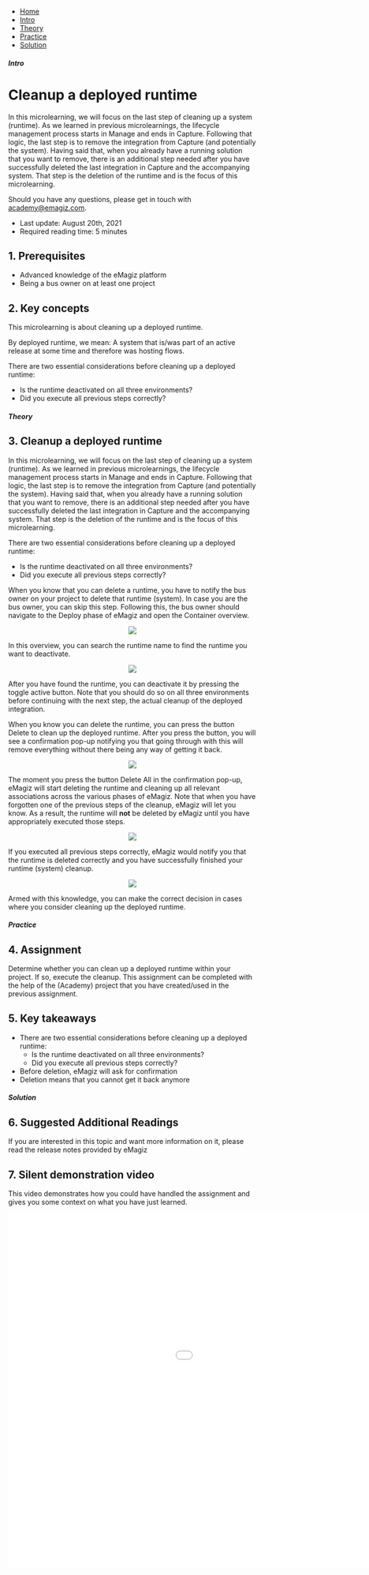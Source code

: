 <div class="ez-academy">
    <div class="ez-academy__body">
        <main class="micro-learning">
        <ul class="doc-nav">
            <li class="doc-nav__item"><a href="../../docs/microlearning/advanced-lifecycle-management-index" class="doc-nav__link">Home</a></li>
            <li class="doc-nav__item"><a href="#intro" class="doc-nav__link">Intro</a></li>
            <li class="doc-nav__item"><a href="#theory" class="doc-nav__link">Theory</a></li>
            <li class="doc-nav__item"><a href="#practice" class="doc-nav__link">Practice</a></li>
            <li class="doc-nav__item"><a href="#solution" class="doc-nav__link">Solution</a></li>
        </ul>

<div class="doc">

##### Intro

# Cleanup a deployed runtime
 
In this microlearning, we will focus on the last step of cleaning up a system (runtime). As we learned in previous microlearnings, the lifecycle management process starts in Manage and ends in Capture. Following that logic, the last step is to remove the integration from Capture (and potentially the system). Having said that, when you already have a running solution that you want to remove, there is an additional step needed after you have successfully deleted the last integration in Capture and the accompanying system. That step is the deletion of the runtime and is the focus of this microlearning.

Should you have any questions, please get in touch with academy@emagiz.com.

- Last update: August 20th, 2021
- Required reading time: 5 minutes

## 1. Prerequisites
- Advanced knowledge of the eMagiz platform
- Being a bus owner on at least one project

## 2. Key concepts
This microlearning is about cleaning up a deployed runtime.

By deployed runtime, we mean: A system that is/was part of an active release at some time and therefore was hosting flows.

There are two essential considerations before cleaning up a deployed runtime:

- Is the runtime deactivated on all three environments?
- Did you execute all previous steps correctly?

##### Theory
  
## 3. Cleanup a deployed runtime

In this microlearning, we will focus on the last step of cleaning up a system (runtime). As we learned in previous microlearnings, the lifecycle management process starts in Manage and ends in Capture. Following that logic, the last step is to remove the integration from Capture (and potentially the system). Having said that, when you already have a running solution that you want to remove, there is an additional step needed after you have successfully deleted the last integration in Capture and the accompanying system. That step is the deletion of the runtime and is the focus of this microlearning.

There are two essential considerations before cleaning up a deployed runtime:

- Is the runtime deactivated on all three environments?
- Did you execute all previous steps correctly?

When you know that you can delete a runtime, you have to notify the bus owner on your project to delete that runtime (system). In case you are the bus owner, you can skip this step. Following this, the bus owner should navigate to the Deploy phase of eMagiz and open the Container overview.

<p align="center"><img src="../../img/microlearning/advanced-lifecycle-management-cleanup-a-deployed-runtime--container-overview-deploy.png"></p>

In this overview, you can search the runtime name to find the runtime you want to deactivate.

<p align="center"><img src="../../img/microlearning/advanced-lifecycle-management-cleanup-a-deployed-runtime--search-container-overview-deploy.png"></p>

After you have found the runtime, you can deactivate it by pressing the toggle active button. Note that you should do so on all three environments before continuing with the next step, the actual cleanup of the deployed integration.

When you know you can delete the runtime, you can press the button Delete to clean up the deployed runtime. After you press the button, you will see a confirmation pop-up notifying you that going through with this will remove everything without there being any way of getting it back.

<p align="center"><img src="../../img/microlearning/advanced-lifecycle-management-cleanup-a-deployed-runtime--delete-conformation.png"></p>

The moment you press the button Delete All in the confirmation pop-up, eMagiz will start deleting the runtime and cleaning up all relevant associations across the various phases of eMagiz. Note that when you have forgotten one of the previous steps of the cleanup, eMagiz will let you know. As a result, the runtime will **not** be deleted by eMagiz until you have appropriately executed those steps.

<p align="center"><img src="../../img/microlearning/advanced-lifecycle-management-cleanup-a-deployed-runtime--delete-feedback-emagiz.png"></p>

If you executed all previous steps correctly, eMagiz would notify you that the runtime is deleted correctly and you have successfully finished your runtime (system) cleanup.

<p align="center"><img src="../../img/microlearning/advanced-lifecycle-management-cleanup-a-deployed-runtime--delete-feedback-success-emagiz.png"></p>

Armed with this knowledge, you can make the correct decision in cases where you consider cleaning up the deployed runtime.

##### Practice

## 4. Assignment

Determine whether you can clean up a deployed runtime within your project. If so, execute the cleanup.
This assignment can be completed with the help of the (Academy) project that you have created/used in the previous assignment.

## 5. Key takeaways

- There are two essential considerations before cleaning up a deployed runtime:
    - Is the runtime deactivated on all three environments?
    - Did you execute all previous steps correctly?
- Before deletion, eMagiz will ask for confirmation
- Deletion means that you cannot get it back anymore

##### Solution

## 6. Suggested Additional Readings

If you are interested in this topic and want more information on it, please read the release notes provided by eMagiz

## 7. Silent demonstration video

This video demonstrates how you could have handled the assignment and gives you some context on what you have just learned. 

<iframe width="1280" height="720" src="../../vid/microlearning/advanced-lifecycle-management-cleanup-a-deployed-runtime.mp4" frameborder="0" allow="accelerometer; autoplay; clipboard-write; encrypted-media; gyroscope; picture-in-picture" allowfullscreen></iframe>

</div>
</main>
</div>
</div>